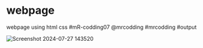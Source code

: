 # webpage
webpage using html css 
#mR-codding07
@mrcodding
#mrcodding
#output

![Screenshot 2024-07-27 143520](https://github.com/user-attachments/assets/7326ad34-d551-45ff-a4a8-54e126644da8)
